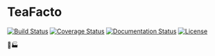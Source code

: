 # TeaFacto

[![Build Status](https://travis-ci.org/lukovnikov/teafacto.svg?branch=master)](https://travis-ci.org/lukovnikov/teafacto)
[![Coverage Status](https://coveralls.io/repos/github/lukovnikov/teafacto/badge.svg?branch=master)](https://coveralls.io/github/lukovnikov/teafacto?branch=master)
[![Documentation Status](https://readthedocs.org/projects/teafacto/badge/?version=latest)](http://teafacto.readthedocs.org/en/latest/?badge=latest)
[![License](https://img.shields.io/badge/license-MIT-blue.svg)](https://github.com/lukovnikov/teafacto/blob/master/LICENSE)

:tea::factory: